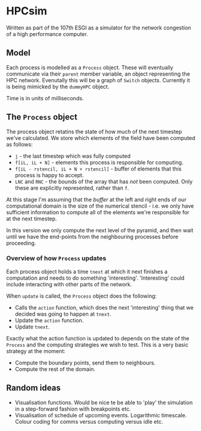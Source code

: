 HPCsim
======

Written as part of the 107th ESGI as a simulator for the network congestion
of a high performance computer.

## Model

Each process is modelled as a `Process` object.
These will eventually communicate via their `parent` member variable, an object representing the HPC network.
Evenutally this will be a graph of `Switch` objects.
Currently it is being mimicked by the `dummyHPC` object.

Time is in units of milliseconds.

## The `Process` object

The process object retatins the state of how much of the next timestep we've calculated.
We store which elements of the field have been computed as follows:
* `j` - the last timestep which was fully computed
* `f[iL, iL + N]` - elements this process is responsible for computing.
* `f[iL - rstencil, iL + N + rstencil]` - buffer of elements that this process is happy to accept.
* `LNC` and `RNC` - the bounds of the array that has *not* been computed.
  Only these are explicitly represented, rather than `f`.

At this stage I'm assuming that the *buffer* at the left and right ends of our computational domain
is the size of the numerical stencil - i.e. we only have sufficient information to compute all of the
elements we're responsible for at the next timestep.

In this version we only compute the next level of the pyramid, and then wait until we have the
end-points from the neighbouring processes before proceeding.

### Overview of how `Process` updates

Each process object holds a time `tnext` at which it next finishes a computation and needs to
do something 'interesting'.
'Interesting' could include interacting with other parts of the network.

When `update` is called, the `Process` object does the following:
* Calls the `action` function, which does the next 'interesting' thing that we decided was going
  to happen at `tnext`.
* Update the `action` function.
* Update `tnext`.

Exactly what the action function is updated to depends on the state of the `Process` and the
computing strategies we wish to test.
This is a very basic strategy at the moment:
* Compute the boundary points, send them to neighbours.
* Compute the rest of the domain.

## Random ideas

* Visualisation functions. Would be nice te be able to 'play' the simulation in a step-forward fashion with breakpoints etc.
* Visualisation of schedule of upcoming events.
  Logarithmic timescale.
  Colour coding for comms versus computing versus idle etc.
